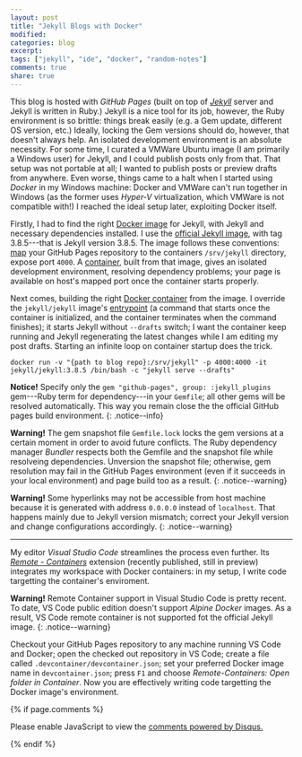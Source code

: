```yaml
---
layout: post
title: "Jekyll Blogs with Docker"
modified:
categories: blog
excerpt:
tags: ["jekyll", "ide", "docker", "random-notes"]
comments: true
share: true
---
```


This blog is hosted with _GitHub Pages_ (built on top of [_Jekyll_](http://jekyllrb.com) server and Jekyll is written in Ruby.) Jekyll is a nice tool for its job, however, the Ruby environment is so brittle: things break easily (e.g. a Gem update, different OS version, etc.) Ideally, locking the Gem versions should do, however, that doesn't always help. An isolated development environment is an absolute necessity. For some time, I curated a VMWare Ubuntu image (I am primarily a Windows user) for Jekyll, and I could publish posts only from that. That setup was not portable at all; I wanted to publish posts or preview drafts from anywhere. Even worse, things came to a halt when I started using _Docker_ in my Windows machine: Docker and VMWare can't run together in Windows (as the former uses _Hyper-V_ virtualization, which VMWare is not compatible with!) I reached the ideal setup later, exploiting Docker itself.

Firstly, I had to find the right [Docker image](https://docs.docker.com/glossary/?term=IMAGE) for Jekyll, with Jekyll and necessary dependencies installed. I use the [official Jekyll image](https://hub.docker.com/r/jekyll/jekyll), with tag 3.8.5---that is Jekyll version 3.8.5. The image follows these conventions: [map]() your GitHub Pages repository to the containers `/srv/jekyll` directory, expose port `4000`. A [container](), built from that image, gives an isolated development environment, resolving dependency problems; your page is available on host's mapped port once the container starts properly. 

Next comes, building the right [Docker container](https://docs.docker.com/glossary/?term=CONTAINER) from the image. I override the `jekyll/jekyll` image's [entrypoint](https://docs.docker.com/glossary/?term=ENTRYPOINT) (a command that starts once the container is initialized, and the container terminates when the command finishes); it starts Jekyll without `--drafts` switch; I want the container keep running and Jekyll regenerating the latest changes while I am editing my post drafts. Starting an infinite loop on container startup does the trick.

```
docker run -v "{path to blog repo}:/srv/jekyll" -p 4000:4000 -it jekyll/jekyll:3.8.5 /bin/bash -c "jekyll serve --drafts"
```

**Notice!** Specify only the `gem "github-pages", group: :jekyll_plugins` gem---Ruby term for dependency---in your `Gemfile`; all other gems will be resolved automatically. This way you remain close the the official GitHub pages build environment.
{: .notice--info}

**Warning!** The gem snapshot file `Gemfile.lock` locks the gem versions at a certain moment in order to avoid future conflicts. The Ruby dependency manager _Bundler_ respects both the Gemfile and the snapshot file while resolveing dependencies. Unversion the snapshot file; otherwise, gem resolution may fail in the GitHub Pages environment (even if it succeeds in your local environment) and page build too as a result.
{: .notice--warning}

**Warning!** Some hyperlinks may not be accessible from host machine because it is generated with address `0.0.0.0` instead of `localhost`. That happens mainly due to Jekyll version mismatch; correct your Jekyll version and change configurations accordingly.
{: .notice--warning}

<hr>

My editor _Visual Studio Code_ streamlines the process even further. Its [_Remote - Containers_](https://marketplace.visualstudio.com/items?itemName=ms-vscode-remote.remote-containers) extension (recently published, still in preview) integrates my workspace with Docker containers: in my setup, I write code targetting the container's enviroment.

**Warning!** Remote Container support in Visual Studio Code is pretty recent. To date, VS Code public edition doesn't support _Alpine Docker_ images. As a result, VS Code remote container is not supported fot the official Jekyll image.
{: .notice--warning}

Checkout your GitHub Pages repository to any machine running VS Code and Docker; open the checked out repository in VS Code; create a file called `.devcontainer/devcontainer.json`; set your preferred Docker image name in `devcontainer.json`; press `F1` and choose _Remote-Containers: Open folder in Container_. Now you are effectively writing code targetting the Docker image's environment.


{% if page.comments %}
<div id="disqus_thread"></div>
<script type="text/javascript">
    /* * * CONFIGURATION VARIABLES * * */
    var disqus_shortname = 'fnasim';
    
    /* * * DON'T EDIT BELOW THIS LINE * * */
    (function() {
        var dsq = document.createElement('script'); dsq.type = 'text/javascript'; dsq.async = true;
        dsq.src = '//' + disqus_shortname + '.disqus.com/embed.js';
        (document.getElementsByTagName('head')[0] || document.getElementsByTagName('body')[0]).appendChild(dsq);
    })();
</script>
<noscript>Please enable JavaScript to view the <a href="https://disqus.com/?ref_noscript" rel="nofollow">comments powered by Disqus.</a></noscript>

{% endif %}

